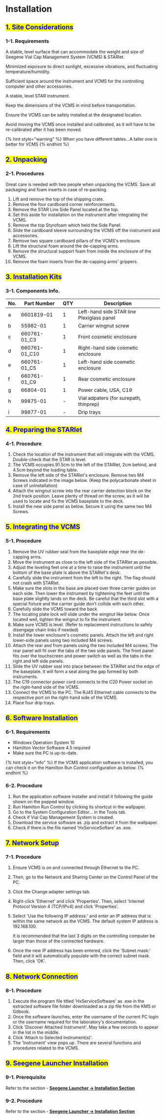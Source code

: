 # Installation

## <mark style="color:blue;">1. Site Considerations</mark>

### &#x20;   1-1. Requirements

A stable, level surface that can accommodate the weight and size of Seegene Vial Cap Management System (VCMS) & STARlet.

Minimized exposure to direct sunlight, excessive vibrations, and fluctuating temperature/humidity.

Sufficient space around the instrument and VCMS for the controlling computer and other accessories.

A stable, level STAR instrument.

Keep the dimensions of the VCMS in mind before transportation.

Ensure the VCMS can be safely installed at the designated location.

Avoid moving the VCMS once installed and calibrated, as it will have to be re-calibrated after it has been moved.

{% hint style="warning" %}
When you have different tables...A taller one is better for VCMS
{% endhint %}



## <mark style="color:blue;">2. Unpacking</mark>

### &#x20;   2-1. Procedures

Great care is needed with two people when unpacking the VCMS. Save all packaging and foam inserts in case of re-packing.

1. Lift and remove the top of the shipping crate.
2. Remove the four cardboard corner reinforcements.
3. Remove the STAR Line Side Panel located at the top.
4. Set this aside for installation on the instrument after integrating the VCMS.
5. Remove the top Styrofoam which held the Side Panel.
6. Slide the cardboard sleeve surrounding the VCMS off the instrument and accessories.
7. Remove two square cardboard pillars of the VCMS's enclosure.
8. Lift the structural foam around the de-capping arms.
9. Remove the structural support foam from inside the enclosure of the VCMS.
10. Remove the foam inserts from the de-capping arms' grippers.



## <mark style="color:blue;">3. Installation Kits</mark>

### &#x20;   3-1. Components Info.

| No. | Part Number    | QTY | Description                               |
| --- | -------------- | --- | ----------------------------------------- |
| a   | 6601819-01     | 1   | Left-hand side STAR line Plexiglass panel |
| b   | 55982-01       | 1   | Carrier wingnut screw                     |
| c   | 660761-01\_C3  | 1   | Front cosmetic enclosure                  |
| d   | 660761-01\_C10 | 1   | Right-hand side cosmetic enclosure        |
| e   | 660761-01\_C5  | 1   | Left-hand side cosmetic enclosure         |
| f   | 660761-01\_C9  | 1   | Rear cosmetic enclosure                   |
| g   | 66804-01       | 1   | Power cable, USA, C19                     |
| h   | 99875-01       | -   | Vial adpaters (for surepath, thinprep)    |
| i   | 99877-01       | -   | Drip trays                                |



## <mark style="color:blue;">4. Preparing the STARlet</mark>

### &#x20;   4-1. Procedure

1. Check the location of the instrument that will integrate with the VCMS. Double-check that the STAR is level.
2. The VCMS occupies 91.5cm to the left of the STARlet, 2cm behind, and 4.5cm beyond the loading table.
3. Remove the left side of the STARlet's enclosure. Remove two M4 Screws indicated in the image below. (Keep the polycarbonate sheet in case of uninstallation)
4. Attach the wingnut screw into the rear carrier detection block on the 2nd track position. Leave plenty of thread on the screw, as it will be used to locate and fix the VCMS baseplate to the deck.
5. Install the new side panel as below. Secure it using the same two M4 Screws.



## <mark style="color:blue;">5. Integrating the VCMS</mark>

### &#x20;   5-1. Procedure

1. Remove the UV rubber seal from the baseplate edge near the de-capping arms.
2. Move the instrument as close to the left side of the STARlet as possible.
3. Adjust the leveling feet one at a time to raise the instrument until the bottom of the base plate is above the STARlet's desk.
4. Carefully slide the instrument from the left to the right. The flag should not crash with STARlet.
5. Make sure the slots in the base are placed over three carrier guides on each side. Then lower the instrument by tightening the feet until the base plate slightly lands on the deck. Be careful that the third slot with a special fixture and the carrier guide don't collide with each other.
6. Carefully slide the VCMS toward the back.
7. The locating plate lock will slide under the wingnut like below. Once located well, tighten the wingnut to fix the instrument.
8. Make sure VCMS is level. (Refer to replacement instructions to safely disengage chain links if needed)
9. Install the lower enclosure's cosmetic panels. Attach the left and right lower-side panels using two included M4 screws.
10. Attach the rear and from panels using the two included M4 screws. The rear panel will fit over the tabs of the two side panels. The front panel fits over the touchscreen and power switch as well as the tabs in the right and left side panels.
11. Slide the UV rubber seal into place between the STARlet and the edge of the baseplate. It will form a seal along the gap formed by both instruments.
12. The C19 connector power cord connects to the C20 Power socket on the right-hand side of the VCMS.
13. Connect the VCMS to the PC. The RJ45 Ethernet cable connects to the respective port on the right-hand side of the VCMS.
14. Place four drip trays.



## <mark style="color:blue;">6. Software Installation</mark>

### &#x20;   6-1. Requirements

* Windows Operation System 10
* Hamilton Vector Software 4.5 required
* Make sure the PC is up-to-date.

{% hint style="info" %}
If the VCMS application software is installed, you can check it on the Hamilton Run Control configuration as below.
{% endhint %}

### &#x20;   6-2. Procedure

1. Run the application software installer and install it following the guide shown on the popped window.
2. Run Hamilton Run Control by clicking its shortcut in the wallpaper.
3. Go to the System Configuration Editor... in the Tools tab.
4. Check if Vial Cap Management System is created.
5. Download the service software as .zip and extract it from the wallpaper.
6. Check if there is the file named 'HxServiceSoftare' as .exe.



## <mark style="color:blue;">7. Network Setup</mark>

### &#x20;   7-1. Procedure

1. Ensure VCMS is on and connected through Ethernet to the PC.
2. Then, go to the Network and Sharing Center on the Control Panel of the PC.
3. Click the Change adapter settings tab.
4. Right-click 'Ethernet' and click 'Properties'. Then, select 'Internet Protocol Version 4 (TCP/IPv4) and click 'Properties'.
5.  Select 'Use the following IP address:' and enter an IP address that is within the same network as the VCMS. The default system IP address is 192.168.100.

    It is recommended that the last 3 digits on the controlling computer be larger than those of the connected hardware.
6. Once the new IP address has been entered, click the 'Subnet mask:' field and it will automatically populate with the correct subnet mask. Then, click 'OK'.



## <mark style="color:blue;">8. Network Connection</mark>

### &#x20;   8-1. Procedure

1. Execute the program file titled 'HxServiceSoftware' as .exe in the extracted software file folder downloaded as a zip file from the KMS or Gitbook.
2. Once the software launches, enter the username of the current PC login or the username required for the laboratory's documentation.
3. Click 'Discover Attached Instrument'. May take a few seconds to appear in the list in the middle.
4. Click 'Attach to Selected Instrument(s)'.
5. The 'Instrument' view pops up. There are several functions and procedures related to the VCMS.



## <mark style="color:blue;">9. Seegene Launcher Installation</mark>

### &#x20;   9-1. Prerequisite

Refer to the section - [**Seegene Launcher -> Installation Section**](../seegene-launcher/installation.md)

### &#x20;   9-2. Procedure

Refer to the section - [**Seegene Launcher -> Installation Section**](../seegene-launcher/installation.md)
